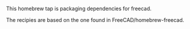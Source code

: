 This homebrew tap is packaging dependencies for freecad.

The recipies are based on the one found in FreeCAD/homebrew-freecad.
